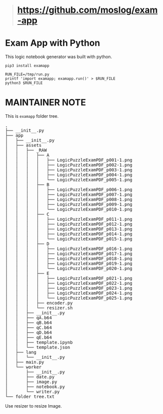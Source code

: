 ># https://github.com/moslog/exam-app

# Exam App with Python

This logic notebook generator was built with python.


```shell
pip3 install examapp
```

```shell
RUN_FILE=/tmp/run.py
printf 'import examapp; examapp.run()' > $RUN_FILE
python3 $RUN_FILE
```

# MAINTAINER NOTE

This is `examapp` folder tree.

<pre>
.
├── __init__.py
├── app
│   ├── __init__.py
│   ├── assets
│   │   ├── _RAW
│   │   │   ├── A
│   │   │   │   ├── LogicPuzzleExamPDF_p001-1.png
│   │   │   │   ├── LogicPuzzleExamPDF_p002-1.png
│   │   │   │   ├── LogicPuzzleExamPDF_p003-1.png
│   │   │   │   ├── LogicPuzzleExamPDF_p004-1.png
│   │   │   │   └── LogicPuzzleExamPDF_p005-1.png
│   │   │   ├── B
│   │   │   │   ├── LogicPuzzleExamPDF_p006-1.png
│   │   │   │   ├── LogicPuzzleExamPDF_p007-1.png
│   │   │   │   ├── LogicPuzzleExamPDF_p008-1.png
│   │   │   │   ├── LogicPuzzleExamPDF_p009-1.png
│   │   │   │   └── LogicPuzzleExamPDF_p010-1.png
│   │   │   ├── C
│   │   │   │   ├── LogicPuzzleExamPDF_p011-1.png
│   │   │   │   ├── LogicPuzzleExamPDF_p012-1.png
│   │   │   │   ├── LogicPuzzleExamPDF_p013-1.png
│   │   │   │   ├── LogicPuzzleExamPDF_p014-1.png
│   │   │   │   └── LogicPuzzleExamPDF_p015-1.png
│   │   │   ├── D
│   │   │   │   ├── LogicPuzzleExamPDF_p016-1.png
│   │   │   │   ├── LogicPuzzleExamPDF_p017-1.png
│   │   │   │   ├── LogicPuzzleExamPDF_p018-1.png
│   │   │   │   ├── LogicPuzzleExamPDF_p019-1.png
│   │   │   │   └── LogicPuzzleExamPDF_p020-1.png
│   │   │   ├── E
│   │   │   │   ├── LogicPuzzleExamPDF_p021-1.png
│   │   │   │   ├── LogicPuzzleExamPDF_p022-1.png
│   │   │   │   ├── LogicPuzzleExamPDF_p023-1.png
│   │   │   │   ├── LogicPuzzleExamPDF_p024-1.png
│   │   │   │   └── LogicPuzzleExamPDF_p025-1.png
│   │   │   ├── encoder.py
│   │   │   └── resizer.sh
│   │   ├── __init__.py
│   │   ├── qA.b64
│   │   ├── qB.b64
│   │   ├── qC.b64
│   │   ├── qD.b64
│   │   ├── qE.b64
│   │   ├── template.ipynb
│   │   └── template.json
│   ├── lang
│   │   └── __init__.py
│   ├── main.py
│   └── worker
│       ├── __init__.py
│       ├── date.py
│       ├── image.py
│       ├── notebook.py
│       └── writer.py
└── folder_tree.txt
</pre>

Use resizer to resize Image.
